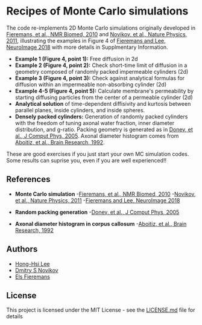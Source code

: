 # Recipes of Monte Carlo simulations

The code re-implements 2D Monte Carlo simulations originally developed in [Fieremans, et al., NMR Biomed, 2010](https://doi.org/10.1002/nbm.1577) and [Novikov, et al., Nature Physics, 2011](https://doi.org/10.1038/nphys1936), illustrating the examples in Figure 4 of [Fieremans and Lee, NeuroImage 2018](https://doi.org/10.1016/j.neuroimage.2018.06.046) with more details in Supplmentary Information.

* **Example 1 (Figure 4, point 1):** Free diffusion in 2d
* **Example 2 (Figure 4, point 2):** Check short-time limit of diffusion in a geometry composed of randomly packed impermeable cylinders (2d)
* **Example 3 (Figure 4, point 3):** Check against analytical formulas for diffusion within an impermeable non-absorbing cylinder (2d)
* **Example 4-5 (Figure 4, point 5):** Calculate membrane's permeability by starting diffusing particles from the center of a permeable cylinder (2d)
* **Analytical solution** of time-dependent diffisivity and kurtosis between parallel planes, inside cylinders, and inside spheres.
* **Densely packed cylinders:** Generation of randomly packed cylinders with the freedom of tuning axonal water fraction, inner diameter distribution, and g-ratio. Packing geometry is generated as in [Donev, et al., J Comput Phys, 2005](https://doi.org/10.1016/j.jcp.2004.08.014). Axonal diameter histogram comes from [Aboitiz, et al., Brain Research, 1992](https://doi.org/10.1016/0006-8993(92)90178-C).

These are good exercises if you just start your own MC simulation codes.
Some results can suprise you, even if you are well experienced!!

## References
* **Monte Carlo simulation**
    -[Fieremans, et al., NMR Biomed, 2010](https://doi.org/10.1002/nbm.1577)
    -[Novikov, et al., Nature Physics, 2011](https://doi.org/10.1038/nphys1936)
    -[Fieremans and Lee, NeuroImage 2018](https://doi.org/10.1016/j.neuroimage.2018.06.046)

* **Random packing generation**
    -[Donev, et al., J Comput Phys, 2005](https://doi.org/10.1016/j.jcp.2004.08.014)

* **Axonal diameter histogram in corpus callosum**
    -[Aboitiz, et al., Brain Research, 1992](https://doi.org/10.1016/0006-8993(92)90178-C)

## Authors
* [Hong-Hsi Lee](http://www.diffusion-mri.com/people/hong-hsi-lee)
* [Dmitry S Novikov](http://www.diffusion-mri.com/people/dmitry-novikov)
* [Els Fieremans](http://www.diffusion-mri.com/people/els-fieremans)

## License
This project is licensed under the MIT License - see the [LICENSE.md](https://github.com/leehhtw/monte-carlo-simulation-recipes/blob/example1/LICENSE) file for details
